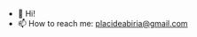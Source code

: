 - 👋 Hi!
- 📫 How to reach me: placideabiria@gmail.com

<!---
- 👀 
AbiriaPlacide/AbiriaPlacide is a ✨ special ✨ repository because its `README.md` (this file) appears on your GitHub profile.
You can click the Preview link to take a look at your changes.
--->
